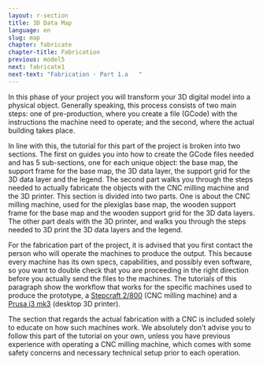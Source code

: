 ```yaml
---
layout: r-section
title: 3D Data Map
language: en
slug: map
chapter: fabricate
chapter-title: Fabrication
previous: model5
next: fabricate1
next-text: "Fabrication · Part 1.a   "
---
```


In this phase of your project you will transform your 3D digital model into a physical object. Generally speaking, this process consists of two main steps: one of pre-production, where you create a file (GCode) with the instructions the machine need to operate; and the second, where the actual building takes place. 

In line with this, the tutorial for this part of the project is broken into two sections. The first on guides you into how to create the GCode files needed and has 5 sub-sections, one for each unique object: the base map, the support frame for the base map, the 3D data layer, the support grid for the 3D data layer and the legend. The second part walks you through the steps needed to actually fabricate the objects with the CNC milling machine and the 3D printer. This section is divided into two parts. One is about the CNC milling machine, used for the plexiglas base map, the wooden support frame for the base map and the wooden support grid for the 3D data layers.  The other part deals with the 3D printer, and walks you through the steps needed to 3D print the 3D data layers and the legend.

For the fabrication part of the project, it is advised that you first contact the person who will operate the machines to produce the output. This because every machine has its own specs, capabilities, and possibly even software, so you want to double check that you are proceeding in the right direction before you actually send the files to the machines. The tutorials of this paragraph show the workflow that works for the specific machines used to produce the prototype, a [Stepcraft 2/800](https://shop.stepcraft-systems.com/stepcraft-2-840-construction-kit) (CNC milling machine) and a [Prusa i3 mk3](https://shop.prusa3d.com/en/3d-printers/180-original-prusa-i3-mk3-kit.html#) (desktop 3D printer).

The section that regards the actual fabrication with a CNC is included solely to educate on how such machines work. We absolutely don’t advise you to follow this part of the tutorial on your own, unless you have previous experience with operating a CNC milling machine, which comes with some safety concerns and necessary technical setup prior to each operation.